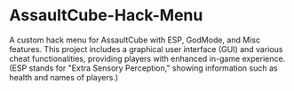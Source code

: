 # AssaultCube-Hack-Menu
A custom hack menu for AssaultCube with ESP, GodMode, and Misc features. This project includes a graphical user interface (GUI) and various cheat functionalities, providing players with enhanced in-game experience. (ESP stands for "Extra Sensory Perception," showing information such as health and names of players.)

